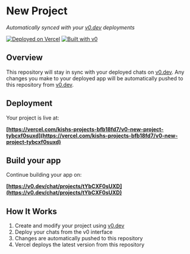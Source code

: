 # New Project

*Automatically synced with your [v0.dev](https://v0.dev) deployments*

[![Deployed on Vercel](https://img.shields.io/badge/Deployed%20on-Vercel-black?style=for-the-badge&logo=vercel)](https://vercel.com/kishs-projects-bfb18fd7/v0-new-project-tybcxf0suxd)
[![Built with v0](https://img.shields.io/badge/Built%20with-v0.dev-black?style=for-the-badge)](https://v0.dev/chat/projects/tYbCXF0sUXD)

## Overview

This repository will stay in sync with your deployed chats on [v0.dev](https://v0.dev).
Any changes you make to your deployed app will be automatically pushed to this repository from [v0.dev](https://v0.dev).

## Deployment

Your project is live at:

**[https://vercel.com/kishs-projects-bfb18fd7/v0-new-project-tybcxf0suxd](https://vercel.com/kishs-projects-bfb18fd7/v0-new-project-tybcxf0suxd)**

## Build your app

Continue building your app on:

**[https://v0.dev/chat/projects/tYbCXF0sUXD](https://v0.dev/chat/projects/tYbCXF0sUXD)**

## How It Works

1. Create and modify your project using [v0.dev](https://v0.dev)
2. Deploy your chats from the v0 interface
3. Changes are automatically pushed to this repository
4. Vercel deploys the latest version from this repository